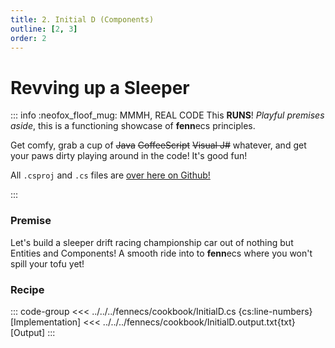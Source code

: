 ```yaml
---
title: 2. Initial D (Components)
outline: [2, 3]
order: 2
---
```


# Revving up a Sleeper

::: info :neofox_floof_mug: MMMH, REAL CODE
This **RUNS**! *Playful premises aside*, this is a functioning showcase of **fenn**ecs principles.

Get comfy, grab a cup of ~~Java~~ ~~CoffeeScript~~ ~~Visual J#~~ whatever, and get your paws dirty playing around in the code! It's good fun!

All `.csproj` and `.cs` files are [over here on Github!](https://github.com/outfox/fennecs/blob/main/cookbook) 

:::

### Premise
Let's build a sleeper drift racing championship car out of nothing but Entities and Components! A smooth ride into to **fenn**ecs where you won't spill your tofu yet!

### Recipe
::: code-group
<<< ../../../fennecs/cookbook/InitialD.cs {cs:line-numbers} [Implementation]
<<< ../../../fennecs/cookbook/InitialD.output.txt{txt} [Output]
:::
